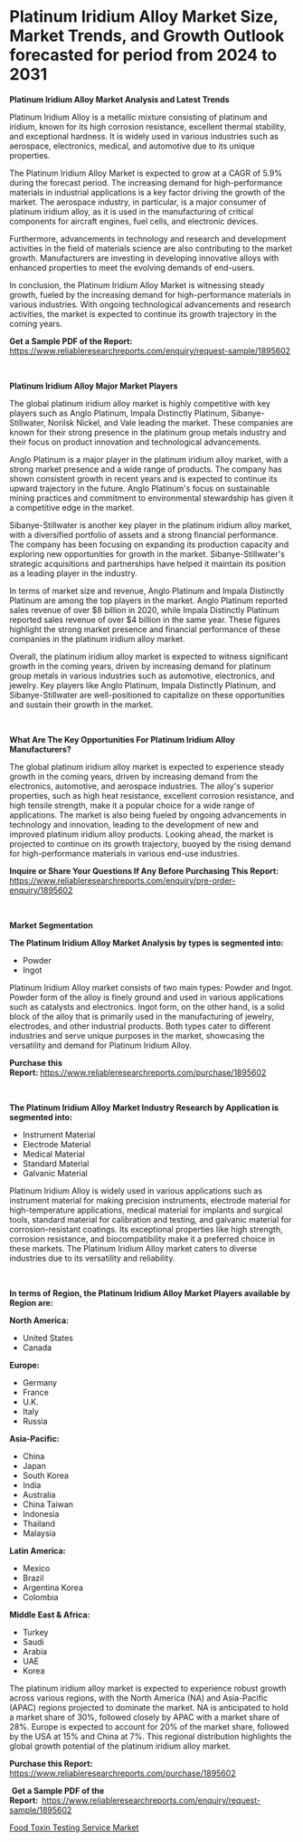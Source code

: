 <p><h1>Platinum Iridium Alloy Market Size, Market Trends, and Growth Outlook forecasted for period from 2024 to 2031</h1></p><p><strong>Platinum Iridium Alloy Market Analysis and Latest Trends</strong></p>
<p><p>Platinum Iridium Alloy is a metallic mixture consisting of platinum and iridium, known for its high corrosion resistance, excellent thermal stability, and exceptional hardness. It is widely used in various industries such as aerospace, electronics, medical, and automotive due to its unique properties.</p><p>The Platinum Iridium Alloy Market is expected to grow at a CAGR of 5.9% during the forecast period. The increasing demand for high-performance materials in industrial applications is a key factor driving the growth of the market. The aerospace industry, in particular, is a major consumer of platinum iridium alloy, as it is used in the manufacturing of critical components for aircraft engines, fuel cells, and electronic devices.</p><p>Furthermore, advancements in technology and research and development activities in the field of materials science are also contributing to the market growth. Manufacturers are investing in developing innovative alloys with enhanced properties to meet the evolving demands of end-users.</p><p>In conclusion, the Platinum Iridium Alloy Market is witnessing steady growth, fueled by the increasing demand for high-performance materials in various industries. With ongoing technological advancements and research activities, the market is expected to continue its growth trajectory in the coming years.</p></p>
<p><strong>Get a Sample PDF of the Report:&nbsp;</strong> <a href="https://www.reliableresearchreports.com/enquiry/request-sample/1895602">https://www.reliableresearchreports.com/enquiry/request-sample/1895602</a></p>
<p>&nbsp;</p>
<p><strong>Platinum Iridium Alloy Major Market Players</strong></p>
<p><p>The global platinum iridium alloy market is highly competitive with key players such as Anglo Platinum, Impala Distinctly Platinum, Sibanye-Stillwater, Norilsk Nickel, and Vale leading the market. These companies are known for their strong presence in the platinum group metals industry and their focus on product innovation and technological advancements.</p><p>Anglo Platinum is a major player in the platinum iridium alloy market, with a strong market presence and a wide range of products. The company has shown consistent growth in recent years and is expected to continue its upward trajectory in the future. Anglo Platinum's focus on sustainable mining practices and commitment to environmental stewardship has given it a competitive edge in the market.</p><p>Sibanye-Stillwater is another key player in the platinum iridium alloy market, with a diversified portfolio of assets and a strong financial performance. The company has been focusing on expanding its production capacity and exploring new opportunities for growth in the market. Sibanye-Stillwater's strategic acquisitions and partnerships have helped it maintain its position as a leading player in the industry.</p><p>In terms of market size and revenue, Anglo Platinum and Impala Distinctly Platinum are among the top players in the market. Anglo Platinum reported sales revenue of over $8 billion in 2020, while Impala Distinctly Platinum reported sales revenue of over $4 billion in the same year. These figures highlight the strong market presence and financial performance of these companies in the platinum iridium alloy market.</p><p>Overall, the platinum iridium alloy market is expected to witness significant growth in the coming years, driven by increasing demand for platinum group metals in various industries such as automotive, electronics, and jewelry. Key players like Anglo Platinum, Impala Distinctly Platinum, and Sibanye-Stillwater are well-positioned to capitalize on these opportunities and sustain their growth in the market.</p></p>
<p>&nbsp;</p>
<p><strong>What Are The Key Opportunities For Platinum Iridium Alloy Manufacturers?</strong></p>
<p><p>The global platinum iridium alloy market is expected to experience steady growth in the coming years, driven by increasing demand from the electronics, automotive, and aerospace industries. The alloy's superior properties, such as high heat resistance, excellent corrosion resistance, and high tensile strength, make it a popular choice for a wide range of applications. The market is also being fueled by ongoing advancements in technology and innovation, leading to the development of new and improved platinum iridium alloy products. Looking ahead, the market is projected to continue on its growth trajectory, buoyed by the rising demand for high-performance materials in various end-use industries.</p></p>
<p><strong>Inquire or Share Your Questions If Any Before Purchasing This Report:</strong> <a href="https://www.reliableresearchreports.com/enquiry/pre-order-enquiry/1895602">https://www.reliableresearchreports.com/enquiry/pre-order-enquiry/1895602</a></p>
<p>&nbsp;</p>
<p><strong>Market Segmentation</strong></p>
<p><strong>The Platinum Iridium Alloy Market Analysis by types is segmented into:</strong></p>
<p><ul><li>Powder</li><li>Ingot</li></ul></p>
<p><p>Platinum Iridium Alloy market consists of two main types: Powder and Ingot. Powder form of the alloy is finely ground and used in various applications such as catalysts and electronics. Ingot form, on the other hand, is a solid block of the alloy that is primarily used in the manufacturing of jewelry, electrodes, and other industrial products. Both types cater to different industries and serve unique purposes in the market, showcasing the versatility and demand for Platinum Iridium Alloy.</p></p>
<p><strong>Purchase this Report:&nbsp;</strong><a href="https://www.reliableresearchreports.com/purchase/1895602">https://www.reliableresearchreports.com/purchase/1895602</a></p>
<p>&nbsp;</p>
<p><strong>The Platinum Iridium Alloy Market Industry Research by Application is segmented into:</strong></p>
<p><ul><li>Instrument Material</li><li>Electrode Material</li><li>Medical Material</li><li>Standard Material</li><li>Galvanic Material</li></ul></p>
<p><p>Platinum Iridium Alloy is widely used in various applications such as instrument material for making precision instruments, electrode material for high-temperature applications, medical material for implants and surgical tools, standard material for calibration and testing, and galvanic material for corrosion-resistant coatings. Its exceptional properties like high strength, corrosion resistance, and biocompatibility make it a preferred choice in these markets. The Platinum Iridium Alloy market caters to diverse industries due to its versatility and reliability.</p></p>
<p>&nbsp;</p>
<p><strong>In terms of Region, the Platinum Iridium Alloy Market Players available by Region are:</strong></p>
<p>
    <p> <strong> North America: </strong>
        <ul>
            <li>United States</li>
            <li>Canada</li>
        </ul>
        </p> 
    <p> <strong> Europe: </strong>
        <ul>
            <li>Germany</li>
            <li>France</li>
            <li>U.K.</li>
            <li>Italy</li>
            <li>Russia</li>
        </ul>
        </p> 
    <p> <strong> Asia-Pacific: </strong>
        <ul>
            <li>China</li>
            <li>Japan</li>
            <li>South Korea</li>
            <li>India</li>
            <li>Australia</li>
            <li>China Taiwan</li>
            <li>Indonesia</li>
            <li>Thailand</li>
            <li>Malaysia</li>
        </ul>
        </p> 
    <p> <strong> Latin America: </strong>
        <ul>
            <li>Mexico</li>
            <li>Brazil</li>
            <li>Argentina Korea</li>
            <li>Colombia</li>
        </ul>
        </p> 
    <p> <strong> Middle East & Africa: </strong>
        <ul>
            <li>Turkey</li>
            <li>Saudi</li>
            <li>Arabia</li>
            <li>UAE</li>
            <li>Korea</li>
        </ul>
    </p>
    </p>
<p><p>The platinum iridium alloy market is expected to experience robust growth across various regions, with the North America (NA) and Asia-Pacific (APAC) regions projected to dominate the market. NA is anticipated to hold a market share of 30%, followed closely by APAC with a market share of 28%. Europe is expected to account for 20% of the market share, followed by the USA at 15% and China at 7%. This regional distribution highlights the global growth potential of the platinum iridium alloy market.</p></p>
<p><strong>Purchase this Report: </strong><a href="https://www.reliableresearchreports.com/purchase/1895602">https://www.reliableresearchreports.com/purchase/1895602</a></p>
<p>&nbsp;<strong>Get a Sample PDF of the Report:&nbsp;&nbsp;</strong><a href="https://www.reliableresearchreports.com/enquiry/request-sample/1895602">https://www.reliableresearchreports.com/enquiry/request-sample/1895602</a></p>
<p><strong></strong></p>
<p><p><a href="https://crocus-run-b5a.notion.site/Food-Toxin-Testing-Service-Market-with-the-goal-of-estimating-the-market-size-and-future-growth-pote-b7a44edc48b243f8babdb9e06bbdd64c">Food Toxin Testing Service Market</a></p></p>